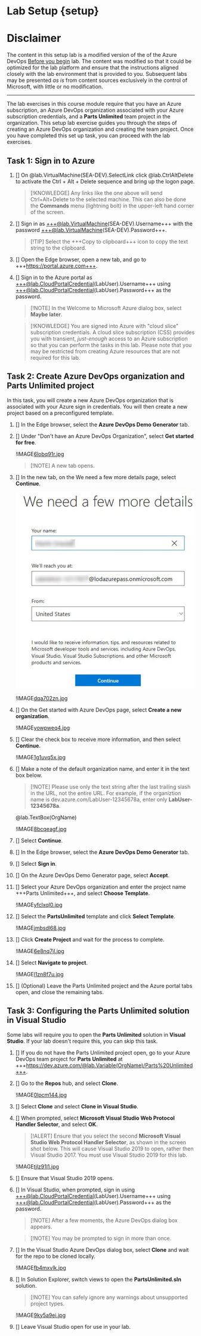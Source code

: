 # Lab Setup {setup}

# Disclaimer

The content in this setup lab is a modified version of the of the Azure DevOps [Before you begin](https://www.azuredevopslabs.com/labs/vstsextend/Setup/) lab. The content was modified so that it could be optimized for the lab platform and ensure that the instructions aligned closely with the lab environment that is provided to you. Subsequent labs may be presented *as is* from content sources exclusively in the control of Microsoft, with little or no modification. 

---
The lab exercises in this course module require that you have an Azure subscription, an Azure DevOps organization associated with your Azure subscription credentials, and a **Parts Unlimited** team project in the organization. This setup lab exercise guides you through the steps of creating an Azure DevOps organization and creating the team project. Once you have completed this set up task, you can proceed with the lab exercises.

## Task 1: Sign in to Azure

1. [] On @lab.VirtualMachine(SEA-DEV).SelectLink click @lab.CtrlAltDelete to activate the Ctrl + Alt + Delete sequence and bring up the logon page.

    >[!KNOWLEDGE] Any links like the one above will send Ctrl+Alt+Delete to the selected machine. This can also be done the **Commands** menu (lightning bolt) in the upper-left hand corner of the screen.


1. [] Sign in as +++@lab.VirtualMachine(SEA-DEV).Username+++ with the password +++@lab.VirtualMachine(SEA-DEV).Password+++.

    >[!TIP] Select the +++Copy to clipboard+++ icon to copy the text string to the clipboard.

1. [] Open the Edge browser, open a new tab, and go to +++https://portal.azure.com+++.

1. [] Sign in to the Azure portal as +++@lab.CloudPortalCredential(LabUser).Username+++ using +++@lab.CloudPortalCredential(LabUser).Password+++ as the password.

    >[!NOTE] In the Welcome to Microsoft Azure dialog box, select **Maybe later**.    

    > [!KNOWLEDGE] You are signed into Azure with "cloud slice" subscription credentials. A cloud slice subscription (CSS) provides you with transient, _just-enough_ access to an Azure subscription so that you can perform the tasks in this lab. Please note that you may be restricted from creating Azure resources that are not required for this lab. 

## Task 2: Create Azure DevOps organization and Parts Unlimited project

In this task, you will create a new Azure DevOps organization that is associated with your Azure sign in credentials. You will then create a new project based on a preconfigured template.

1. [] In the Edge browser, select the **Azure DevOps Demo Generator** tab.
  
1. [] Under "Don't have an Azure DevOps Organization", select **Get started for free**.

    !IMAGE[6lobq91r.jpg](Screens/6lobq91r.jpg)

    >[!NOTE] A new tab opens.

1. [] In the new tab, on the We need a few more details page, select **Continue**.

    ![](Screens/dqa702zn.jpg)

    !IMAGE[dqa702zn.jpg](Screens/dqa702zn.jpg)

1. [] On the Get started with Azure DevOps page, select **Create a new organization**.

    !IMAGE[yowpweq4.jpg](Screens/yowpweq4.jpg)

1. [] Clear the check box to receive more information, and then select **Continue**.

    !IMAGE[1g1uvq5x.jpg](Screens/1g1uvq5x.jpg)

1. [] Make a note of the default organization name, and enter it in the text box below.

    >[!NOTE] Please use only the text string after the last trailing slash in the URL, not the entire URL. For example, if the organiztion name is dev.azure.com/LabUser-12345678a, enter only **LabUser-12345678a**.

    @lab.TextBox(OrgName)

    !IMAGE[8bcqeagf.jpg](Screens/8bcqeagf.jpg)


1. [] Select **Continue**. 

1. [] In the Edge browser, select the **Azure DevOps Demo Generator** tab.

1. [] Select **Sign in**.

1. [] On the Azure DevOps Demo Generator page, select **Accept**.

1. [] Select your Azure DevOps organization and enter the project name +++Parts Unlimited+++, and select **Choose Template**.

    !IMAGE[yfclxql0.jpg](Screens/yfclxql0.jpg)

1. [] Select the **PartsUnlimited** template and click **Select Template**.

    !IMAGE[jmbsdl68.jpg](Screens/jmbsdl68.jpg)

1. [] Click **Create Project** and wait for the process to complete.

    !IMAGE[6e8nq7jl.jpg](Screens/6e8nq7jl.jpg)

1. [] Select **Navigate to project**.

    !IMAGE[l1zn8f7u.jpg](Screens/l1zn8f7u.jpg)

1. [] (Optional) Leave the Parts Unlimited project and the Azure portal tabs open, and close the remaining tabs. 


## Task 3: Configuring the Parts Unlimited solution in Visual Studio 

Some labs will require you to open the **Parts Unlimited** solution in **Visual Studio**. If your lab doesn't require this, you can skip this task.

1. [] If you do not have the Parts Unlimited project open, go to your Azure DevOps team project for **Parts Unlimited** at +++https://dev.azure.com/@lab.Variable(OrgName)/Parts%20Unlimited+++. 

1. []  Go to the **Repos** hub, and select **Clone**.

    !IMAGE[0lpcm144.jpg](Screens/0lpcm144.jpg)

1. [] Select **Clone** and select **Clone in Visual Studio**.

1. [] When prompted, select **Microsoft Visual Studio Web Protocol Handler Selector**, and select **OK**.

    >[!ALERT] Ensure that you select the second **Microsoft Visual Studio Web Protocol Handler Selector**, as shown in the screen shot below. This will cause Visual Studio 2019 to open, rather then Visual Studio 2017. You must use Visual Studio 2019 for this lab.

    !IMAGE[tjlz91l1.jpg](Screens/tjlz91l1.jpg)

1. [] Ensure that Visual Studio 2019 opens. 

1. [] In Visual Studio, when prompted, sign in using +++@lab.CloudPortalCredential(LabUser).Username+++ using +++@lab.CloudPortalCredential(LabUser).Password+++ as the password.

    >[!NOTE] After a few moments, the Azure DevOps dialog box appears.

    > [!NOTE] You may be prompted to sign in more than once.

1. [] In the Visual Studio Azure DevOps dialog box, select **Clone** and wait for the repo to be cloned locally.

    !IMAGE[fb4mxvlk.jpg](Screens/fb4mxvlk.jpg)


1. [] In Solution Explorer, switch views to open the **PartsUnlimited.sln** solution. 

    >[!NOTE] You can safely ignore any warnings about unsupported project types.

    !IMAGE[9ky5a9ei.jpg](Screens/9ky5a9ei.jpg)

1. [] Leave Visual Studio open for use in your lab.

